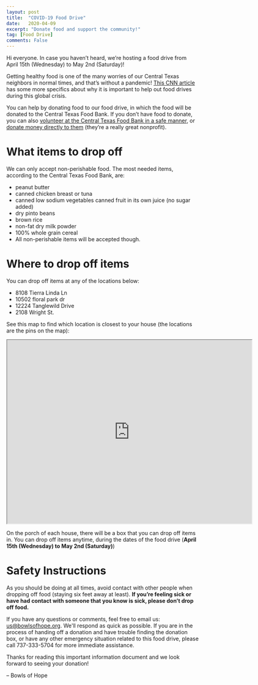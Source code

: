 ```yaml
---
layout: post
title:  "COVID-19 Food Drive"
date:   2020-04-09
excerpt: "Donate food and support the community!"
tag: [Food Drive]
comments: False
---
```

Hi everyone. In case you haven’t heard, we’re hosting a food drive from April 15th (Wednesday) to May 2nd (Saturday)!

Getting healthy food is one of the many worries of our Central Texas neighbors in normal times, and that’s without a pandemic! [This CNN article](https://www.cnn.com/2020/03/31/politics/food-banks-supplies-groceries-coronavirus/index.html) has some more specifics about why it is important to help out food drives during this global crisis.

You can help by donating food to our food drive, in which the food will be donated to the Central Texas Food Bank. If you don’t have food to donate, you can also [volunteer at the Central Texas Food Bank in a safe manner](https://www.centraltexasfoodbank.org/get-involved/volunteer), or [donate money directly to them](https://secure3.convio.net/cafbtx/site/Donation2;jsessionid=00000000.app30101a?18029.donation=form1&df_id=18029&mfc_pref=T&NONCE_TOKEN=0CBD2EB4FD8D0346990F0D14BCE8C1DF) (they’re a really great nonprofit).

# What items to drop off
We can only accept non-perishable food.
The most needed items, according to the Central Texas Food Bank, are:
* peanut butter 
* canned chicken breast or tuna 
* canned low sodium vegetables canned fruit in its own juice (no sugar added) 
* dry pinto beans 
* brown rice 
* non-fat dry milk powder 
* 100% whole grain cereal
* All non-perishable items will be accepted though.

# Where to drop off items
You can drop off items at any of the locations below:
* 8108 Tierra Linda Ln
* 10502 floral park dr
* 12224 Tanglewild Drive
* 2108 Wright St.

See this map to find which location is closest to your house (the locations are the pins on the map):
<iframe src="https://www.google.com/maps/d/u/0/embed?mid=1199Ye8EJKGxUW6HbrdZw3ekSho_L7Wd-" width="640" height="480"></iframe>

On the porch of each house, there will be a box that you can drop off items in. You can drop off items anytime, during the dates of the food drive (**April 15th (Wednesday) to May 2nd (Saturday)**)

# Safety Instructions
As you should be doing at all times, avoid contact with other people when dropping off food (staying six feet away at least). **If you’re feeling sick or have had contact with someone that you know is sick, please don’t drop off food.**

If you have any questions or comments, feel free to email us: us@bowlsofhope.org. We'll respond as quick as possible. If you are in the process of handing off a donation and have trouble finding the donation box, or have any other emergency situation related to this food drive, please call 737-333-5704 for more immediate assistance.

Thanks for reading this important information document and we look forward to seeing your donation!

– Bowls of Hope
